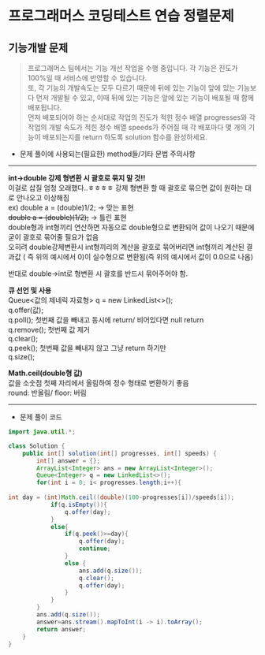 # 프로그래머스 코딩테스트 연습 정렬문제 

## 기능개발 문제 
> 프로그래머스 팀에서는 기능 개선 작업을 수행 중입니다. 각 기능은 진도가 100%일 때 서비스에 반영할 수 있습니다.     
또, 각 기능의 개발속도는 모두 다르기 때문에 뒤에 있는 기능이 앞에 있는 기능보다 먼저 개발될 수 있고, 이때 뒤에 있는 기능은 앞에 있는 기능이 배포될 때 함께 배포됩니다.     
먼저 배포되어야 하는 순서대로 작업의 진도가 적힌 정수 배열 progresses와 각 작업의 개발 속도가 적힌 정수 배열 speeds가 주어질 때 각 배포마다 몇 개의 기능이 배포되는지를 return 하도록 solution 함수를 완성하세요.       

* 문제 풀이에 사용되는(필요한) method들/기타 문법 주의사항
*******************************
**int->double 강제 형변환 시 괄호로 묶지 말 것!!**      
이걸로 삽질 엄청 오래했다..ㅎㅎㅎㅎ 강제 형변환 할 때 괄호로 묶으면 값이 원하는 대로 안나오고 이상해짐          
ex) double a = (double)1/2;      -> 맞는 표현             
    ~~double a = (double)(1/2);~~  -> 틀린 표현       
    double형과 int형끼리 연산하면 자동으로 double형으로 변환되어 값이 나오기 때문에 굳이 괄호로 묶어줄 필요가 없음         
    오히려 double강제변환시 int형끼리의 계산을 괄호로 묶어버리면 int형끼리 계산된 결과값 ( 즉 위의 예시에서 0)이 실수형으로 변환됨(즉 위의 예시에서 값이 0.0으로 나옴)          

반대로 double->int로 형변환 시 괄호를 반드시 묶어주어야 함.          

**큐 선언 및 사용**        
Queue<값의 제네릭 자료형> q = new LinkedList<>();       
q.offer(값);         
q.poll();       첫번째 값을 빼내고 동시에 return/ 비어있다면 null return      
q.remove();     첫번째 값 제거        
q.clear();      
q.peek();       첫번째 값을 빼내지 않고 그냥 return 하기만         
q.size(); 

**Math.ceil(double형 값)**        
값을 소숫점 첫째 자리에서 올림하여 정수 형태로 변환하기 좋음      
round: 반올림/ floor: 버림        

  

************************************


* 문제 풀이 코드 
```java
import java.util.*;

class Solution {
    public int[] solution(int[] progresses, int[] speeds) {
        int[] answer = {};
        ArrayList<Integer> ans = new ArrayList<Integer>();
        Queue<Integer> q = new LinkedList<>();
        for(int i = 0; i< progresses.length;i++){
       
int day = (int)Math.ceil((double)(100-progresses[i])/speeds[i]);
            if(q.isEmpty()){
                q.offer(day);
            }
            else{
                if(q.peek()>=day){
                    q.offer(day);
                    continue;
                }
                else {
                    ans.add(q.size());
                    q.clear();
                    q.offer(day);
                }
            }
        }
        ans.add(q.size());
        answer=ans.stream().mapToInt(i -> i).toArray();
        return answer;
    }
}
```
